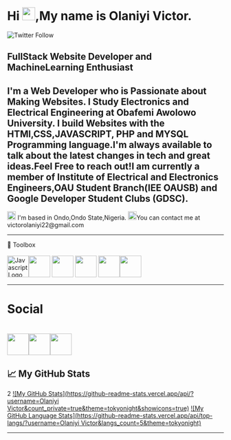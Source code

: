 <h1> Hi <img src="https://th.bing.com/th/id/R.7fc419e8ccfea7dd0158c9ad763a2a45?rik=CbG8tkBsruossw&riu=http%3a%2f%2fimages.rapgenius.com%2faefdd3aa05882186612291b9aeda599d.160x160x1.jpg&ehk=N6%2blNRHI4cx1dXUwmqodRg61Lybou6lCcgY8vaCPYBc%3d&risl=&pid=ImgRaw&r=0" width="30px">,My name is Olaniyi Victor.</h1>

![Twitter Follow](https://img.shields.io/twitter/follow/boma_machala?label=People%20following%20me%20on%20twitter&style=social)
<h2>FullStack Website Developer and MachineLearning Enthusiast</h2>
<h2>I'm a Web Developer who is Passionate about Making Websites. I Study Electronics and Electrical Engineering  at Obafemi Awolowo University. I build Websites with the HTMl,CSS,JAVASCRIPT, PHP and MYSQL  Programming language.I'm always available to talk about the latest changes in tech and great ideas.Feel Free to reach out!I am currently a member of Institute of Electrical and Electronics Engineers,OAU Student Branch(IEE OAUSB) and Google Developer Student Clubs (GDSC).</h2>
<img src="https://th.bing.com/th/id/R.c8ee673d7d38c03c5b256b95e456d376?rik=a0thrJfNliIfvA&riu=http%3a%2f%2fpluspng.com%2fimg-png%2fpng-location--872.png&ehk=fCi%2buG47jqzDPBRENzRddgWpFdrVqzykvAN4EN4FQz8%3d&risl=&pid=ImgRaw&r=0" width="20px"> I'm based in Ondo,Ondo State,Nigeria.
<img src="https://th.bing.com/th/id/OIP.s95nTjHUgAr4CNAoKEQxewHaDe?pid=ImgDet&rs=1" width="20px">You can contact me at victorolaniyi22@gmail.com

<hr>

🧰 Toolbox
<br>
<br>
<img src="https://cdn.worldvectorlogo.com/logos/javascript-1.svg" alt="Javascript Logo" width="50" height="50"><img src="https://cdn.worldvectorlogo.com/logos/html5-2.svg" width="50" height="50"> <img src="https://cdn.worldvectorlogo.com/logos/css-3.svg" width="50" height="50"> <img src="https://cdn.worldvectorlogo.com/logos/php-1.svg" width="50" height="50"> <img src="https://cdn.worldvectorlogo.com/logos/mysql-3.svg" width="50" height="50"><img src="https://cdn.worldvectorlogo.com/logos/bootstrap-4.svg" width="50" height-="50">
<hr>
<h1>Social<h1>
<img src="https://cdn.worldvectorlogo.com/logos/twitter-6.svg" width="50px" height="50px"><img src="https://cdn.worldvectorlogo.com/logos/linkedin-icon-2.svg" width="50px" height="50px"><img src="https://cdn.worldvectorlogo.com/logos/gdg-google-developer-group-logo.svg" widdth="50px" height="50px">


## &#x1f4c8; My GitHub Stats
2
[![My GitHub Stats](https://github-readme-stats.vercel.app/api/?username=Olaniyi Victor&count_private=true&theme=tokyonight&showicons=true)]()
[![My GitHub Language Stats](https://github-readme-stats.vercel.app/api/top-langs/?username=Olaniyi Victor&langs_count=5&theme=tokyonight)]()






---
